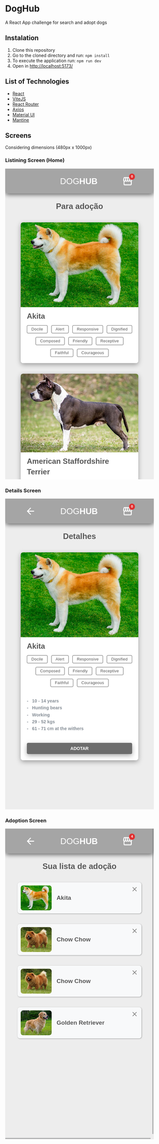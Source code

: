 # DogHub

A React App challenge for search and adopt dogs

## Instalation

1. Clone this repository
2. Go to the cloned directory and run:
   `npm install`
3. To execute the application run: `npm run dev`
4. Open in [http://localhost:5173/](http://localhost:5173/)

## List of Technologies

- [React](https://react.dev/)
- [ViteJS](https://vitejs.dev/guide/)
- [React Router](https://reactrouter.com/en/main)
- [Axios](https://axios-http.com/)
- [Material UI](https://mui.com/)
- [Mantine](https://mantine.dev/)

## Screens

Considering dimensions (480px x 1000px)

### Listining Screen (Home)

![Listining Screen](/screenshots/Captura%20de%20tela%202023-05-01%20-%2016.34.07.png)

### Details Screen

![Details Screen](/screenshots/Captura%20de%20tela%202023-05-01%20-%2016.34.25.png)

### Adoption Screen

![Listining Screen](/screenshots/Captura%20de%20tela%202023-05-01%20-%2016.34.59.png)
